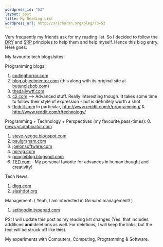 ```yaml
--- 
wordpress_id: "53"
layout: post
title: My Reading List
wordpress_url: http://sricharan.org/blog/?p=53
---
```

Very frequently my friends ask for my reading list. So I decided to follow the <a href="http://en.wikipedia.org/wiki/Don%27t_repeat_yourself">DRY</a> and <a href="http://en.wikipedia.org/wiki/Single_responsibility_principle">SRP</a> principles to help them and help myself. Hence this blog entry. Here goes:

My favourite tech blogs/sites:

Programming blogs:
1. <a href="http://codinghorror.com/">codinghorror.com</a>
2. <a href="http://blog.objectmentor.com/">blog.objectmentor.com</a> (this along with its original site at <a href="http://butunclebob.com/">butunclebob.com</a>)
3. <a href="http://thedailywtf.com/">thedailywtf.com</a>
4. <a href="http://c2.com/">c2.com</a> --&gt; Advanced stuff. Really interesting though. It takes some time to follow their style of expression - but is definitely worth a shot.
5. <a href="http://www.reddit.com/">Reddit.com</a> In particular, <a href="http://www.reddit.com/r/programming/">http://www.reddit.com/r/programming/</a> &amp; <a href="http://www.reddit.com/r/technology/">http://www.reddit.com/r/technology/</a>

Programming + Technology + Perspectives (my favourite pass-times):
0. <a title="Hacker News" href="http://news.ycombinator.com" target="_blank">news.ycombinator.com</a>
1. <a href="http://steve-yegge.blogspot.com/" target="_blank">steve-yegge.blogspot.com</a>
2. <a href="http://paulgraham.com/" target="_blank">paulgraham.com</a>
3. <a href="http://joelonsoftware.com/" target="_blank">joelonsoftware.com</a>
4. <a href="http://norvig.com/" target="_blank">norvig.com</a>
5. <a href="http://googleblog.blogspot.com/" target="_blank">googleblog.blogspot.com </a>
6. <a href="http://ted.com/" target="_blank">TED.com</a> - My personal favorite for advances in human thought and creativity!

Tech News:
1. <a href="http://digg.com/">digg.com</a>
2. <a href="http://slashdot.org/">slashdot.org</a>

Management: ( Yeah, I am interested in <span style="font-style: italic;">Genuine</span> management! )
1. <a href="http://sethgodin.typepad.com/">sethgodin.typepad.com</a>

PS: I will update this post as my reading list changes (Yes. that includes additions <span style="font-weight: bold;">and</span><span style="font-style: italic; font-weight: bold;"> </span>deletions as well. For deletions, I will keep the links, but the text will be struck off like <del>this</del>).
<div class="blogger-post-footer">My experiments with Computers, Computing, Programming &amp; Software.</div>
